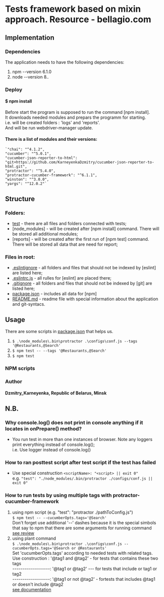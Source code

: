 # Tests framework based on mixin approach. Resource - bellagio.com


## Implementation

### Dependencies

The application needs to have the following dependencies:
1. npm --version 6.1.0
2. node --version 8.*.*

### Deploy

#### $ npm install

Before start the program is supposed to run the command [npm install].<br> 
It downloads needed modules and prepars the programm for starting.<br>
i.e. will be created folders : 'logs' and 'reports'.<br>
And will be run webdriver-manager update.

#### There is a list of modules and their versions:

    `"chai": "^4.1.2",
    "cucumber": "^5.0.1",
    "cucumber-json-reporter-to-html": "git+https://github.com/KarneyenkaDzmitry/cucumber-json-reporter-to-html.git",
    "protractor": "^5.4.0",
    "protractor-cucumber-framework": "^6.1.1",
    "winston": "^3.0.0",
    "yargs": "^12.0.2"`

## Structure 
### Folders:

- [test](https://github.com/KarneyenkaDzmitry/bellagio.com_with_mixin/tree/master/test) - there are all files and folders connected with tests;
- [node_modules] - will be created after [npm install] command. There will be stored all additional modules;
- [reports] - will be created after the first run of [npm test] command. There will be stored all data that are need for report;

### Files in root:

- [.eslintignore](https://github.com/KarneyenkaDzmitry/bellagio.com_with_mixin/blob/master/.eslintignore) - all folders and files that should not be indexed by [eslint] are listed here;
- [.eslintrc.js](https://github.com/KarneyenkaDzmitry/bellagio.com_with_mixin/blob/master/.eslintrc.js) - all rulles for [eslint] are placed there;
- [.gitignore](https://github.com/KarneyenkaDzmitry/bellagio.com_with_mixin/blob/master/.gitignore) -  all folders and files that should not be indexed by [git] are listed here;
- [package.json](https://github.com/KarneyenkaDzmitry/bellagio.com_with_mixin/blob/master/package.json) - includes all data for [npm]
- [README.md](https://github.com/KarneyenkaDzmitry/bellagio.com_with_mixin/blob/master/README.md) - readme file with special information about the application and git-syntacs. 

## Usage

There are some scripts in [package.json](https://github.com/KarneyenkaDzmitry/bellagio.com_with_mixin/blob/master/package.json) that helps us.<br>

1. `$ .\node_modules\.bin\protractor .\configs\conf.js --tags '@Restaurants,@Search'`<br>
2. `$ npm test -- --tags '@Restaurants,@Search'`<br>
3. `$ npm test`

### NPM scripts 



### Author
#### Dzmitry_Karneyenka, Republic of Belarus, Minsk 

## N.B.

### Why console.log() does not print in console anything if it locates in onPrepare() method?
- You run test in more than one instances of browser. Note any loggers print everything instead of console.log();<br>
i.e. Use logger instead of console.log()<br>

### How to ran posttest script after test script if the test has failed
- Use special construction `<scriptName>: "<script> || exit 0"` <br>
e.g. `"test": "./node_modules/.bin/protractor ./configs/conf.js || exit 0"`<br>

### How to run tests by using multiple tags with protractor-cucumber-framework
 1. using npm script (e.g. "test": "protractor ./pathToConfig.js") <br>
`$ npm test -- --cucumberOpts.tags='@Search'`<br>
Don't forget use additional '--' dashes because it is the special simbols that say to npm that there are some arguments for running command<br>
[see review](https://corgibytes.com/blog/2017/04/18/npm-tips/)<br>
 2. using plant command<br>
`$ .\node_modules\.bin\protractor .\configs\conf.js --cucumberOpts.tags='@Search or @Restaurants'`<br>
Set 'cucumberOpts.tags' according to needed tests with related tags.<br>
 Use construction : '@tag1 and @tag2' - for tests that contains these two tags<br>
 -------------------: '@tag1 or @tag2' --- for tests that include or tag1 or tag2<br>
 -------------------: '@tag1 or not @tag2' - fortests that includes @tag1 or doesn't include @tag2<br>
 [see documentation](https://docs.cucumber.io/cucumber/tag-expressions/)<br>

